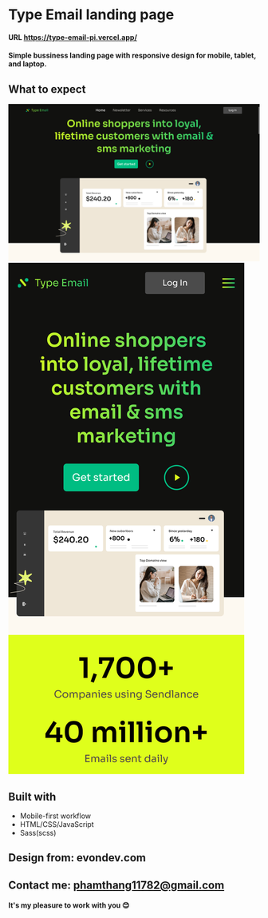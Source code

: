 # Type Email landing page

#### URL https://type-email-pi.vercel.app/

#### Simple bussiness landing page with responsive design for mobile, tablet, and laptop.

## What to expect

![Type Email](overviewLaptop.png)
![Type Email](overviewMobile.png)

## Built with

-  Mobile-first workflow
-  HTML/CSS/JavaScript
-  Sass(scss)

## Design from: evondev.com

## Contact me: phamthang11782@gmail.com
#### It's my pleasure to work with you 😊